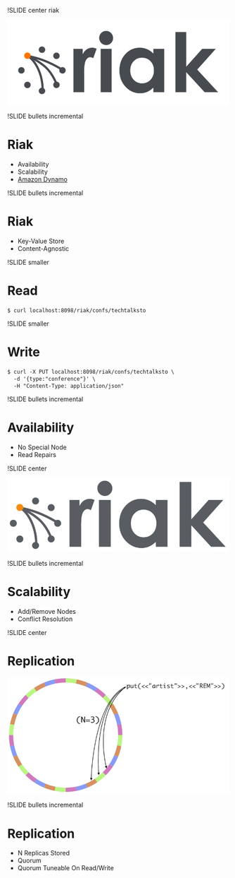 !SLIDE center riak

![Riak](riak.png)

!SLIDE bullets incremental

# Riak #

* Availability
* Scalability
* [Amazon Dynamo](http://www.allthingsdistributed.com/2007/10/amazons_dynamo.html)

!SLIDE bullets incremental

# Riak #

* Key-Value Store
* Content-Agnostic

!SLIDE smaller

# Read

    $ curl localhost:8098/riak/confs/techtalksto

!SLIDE smaller

# Write

    $ curl -X PUT localhost:8098/riak/confs/techtalksto \
      -d '{type:"conference"}' \
      -H "Content-Type: application/json"

!SLIDE bullets incremental

# Availability #

* No Special Node
* Read Repairs

!SLIDE center

![Riak Animated](riak_animated.gif)

!SLIDE bullets incremental

# Scalability #

* Add/Remove Nodes
* Conflict Resolution

!SLIDE center

# Replication #

![Riak Distribution](riak-data-distribution.png)

!SLIDE bullets incremental

# Replication

* N Replicas Stored
* Quorum
* Quorum Tuneable On Read/Write
